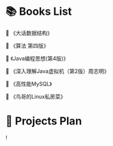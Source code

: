 # :books: Books List

:blue_book: 《大话数据结构》

:green_book: 《算法 第四版》

:notebook: 《Java编程思想(第4版)》

:closed_book: 《深入理解Java虚拟机（第2版）周志明》

:notebook_with_decorative_cover: 《高性能MySQL》

:orange_book: 《鸟哥的Linux私房菜》

# :card_index: Projects Plan

!
